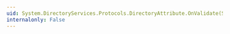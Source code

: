 ```yaml
---
uid: System.DirectoryServices.Protocols.DirectoryAttribute.OnValidate(System.Object)
internalonly: False
---
```

